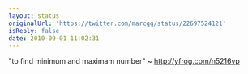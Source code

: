 ```yaml
---
layout: status
originalUrl: 'https://twitter.com/marcgg/status/22697524121'
isReply: false
date: 2010-09-01 11:02:31
---
```


"to find minimum and maximam number" ~  http://yfrog.com/n5216vp
